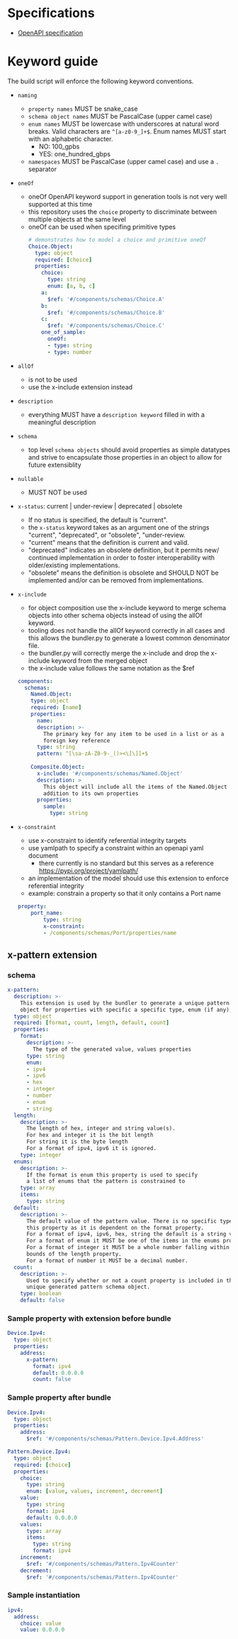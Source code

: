 # Specifications
- [OpenAPI specification](
https://github.com/OAI/OpenAPI-Specification/blob/master/versions/3.0.3.md)


# Keyword guide
The build script will enforce the following keyword conventions.

- `naming`
  - `property names` MUST be snake_case
  - `schema object names` MUST be PascalCase (upper camel case)
  - `enum names` MUST be lowercase with underscores at natural word breaks.
  Valid characters are `^[a-z0-9_]+$`. 
  Enum names MUST start with an alphabetic character.
    - NO: 100_gpbs
    - YES: one_hundred_gbps
  - `namespaces` MUST be PascalCase (upper camel case) and use a `.` separator

- `oneOf`
  - oneOf OpenAPI keyword support in generation tools is not very well supported at this time
  - this repository uses the `choice` property to discriminate between multiple 
  objects at the same level
  - oneOf can be used when specifing primitive types
    ```yaml
    # demonstrates how to model a choice and primitive oneOf
    Choice.Object:
      type: object
      required: [choice]
      properties:
        choice:
          type: string
          enum: [a, b, c]
        a:
          $ref: '#/components/schemas/Choice.A'
        b:
          $ref: '#/components/schemas/Choice.B'
        c:
          $ref: '#/components/schemas/Choice.C'
        one_of_sample:
          oneOf:
          - type: string
          - type: number
    ```

- `allOf`
  - is not to be used
  - use the x-include extension instead

- `description`
  - everything MUST have a `description keyword` filled in with a meaningful 
  description

- `schema`
    - top level `schema objects` should avoid properties as simple datatypes and 
    strive to encapsulate those properties in an object to allow for future 
    extensiblity

- `nullable`
  - MUST NOT be used

- `x-status`: current | under-review | deprecated | obsolete
  - If no status is specified, the default is "current".
  - the `x-status` keyword takes as an argument one of the strings
   "current", "deprecated", or "obsolete", "under-review.
  - "current" means that the definition is current and valid.
  - "deprecated" indicates an obsolete definition, but it permits new/
      continued implementation in order to foster interoperability with
      older/existing implementations.
  - "obsolete" means the definition is obsolete and SHOULD NOT be
      implemented and/or can be removed from implementations.

- `x-include`
    - for object composition use the x-include keyword to merge schema objects 
    into other schema objects instead of using the allOf keyword.
    - tooling does not handle the allOf keyword correctly in all cases and
    this allows the bundler.py to generate a lowest common denominator file.
    - the bundler.py will correctly merge the x-include and drop the x-include
    keyword from the merged object
    - the x-include value follows the same notation as the $ref
    ```yaml
    components:
      schemas:
        Named.Object:
        type: object
        required: [name]
        properties:
          name:
          description: >-
            The primary key for any item to be used in a list or as a
            foreign key reference
          type: string
          pattern: ^[\sa-zA-Z0-9-_()><\[\]]+$
        
        Composite.Object:
          x-include: '#/components/schemas/Named.Object'
          description: >
            This object will include all the items of the Named.Object in
            addition to its own properties
          properties:
            sample:
              type: string
    ```

- `x-constraint`
    - use x-constraint to identify referential integrity targets
    - use yamlpath to specify a constraint within an openapi yaml document
        - there currently is no standard but this serves as a reference 
        https://pypi.org/project/yamlpath/
    - an implementation of the model should use this extension to enforce 
    referential integrity
    - example: constrain a property so that it only contains a Port name 
    ```yaml
    property:
        port_name:
            type: string
            x-constraint:
            - /components/schemas/Port/properties/name
    ```


## x-pattern extension
### schema
```yaml
x-pattern: 
  description: >-
    This extension is used by the bundler to generate a unique pattern schema
    object for properties with specific a specific type, enum (if any), default.
  type: object
  required: [format, count, length, default, count]
  properties:
    format:
      description: >-
        The type of the generated value, values properties
      type: string
      enum:
      - ipv4
      - ipv6
      - hex
      - integer
      - number
      - enum
      - string
  length:
    description: >-
      The length of hex, integer and string value(s).
      For hex and integer it is the bit length
      For string it is the byte length
      For a format of ipv4, ipv6 it is ignored.
    type: integer
  enums: 
    description: >-
      If the format is enum this property is used to specify 
      a list of enums that the pattern is constrained to
    type: array
    items:
      type: string
  default:
    description: >-
      The default value of the pattern value. There is no specific type for 
      this property as it is dependent on the format property.
      For a format of ipv4, ipv6, hex, string the default is a string value.
      For a format of enum it MUST be one of the items in the enums property.
      For a format of integer it MUST be a whole number falling within the 
      bounds of the length property.
      For a format of number it MUST be a decimal number. 
  count: 
    description: >- 
      Used to specify whether or not a count property is included in the
      unique generated pattern schema object.
    type: boolean
    default: false
```
### Sample property with extension before bundle
```yaml
Device.Ipv4:
  type: object
  properties:
    address:
      x-pattern:
        format: ipv4
        default: 0.0.0.0
        count: false
```
### Sample property after bundle
```yaml
Device.Ipv4:
  type: object
  properties:
    address:
      $ref: '#/components/schemas/Pattern.Device.Ipv4.Address'

Pattern.Device.Ipv4:
  type: object
  required: [choice]
  properties:
    choice:
      type: string
      enum: [value, values, increment, decrement]
    value:
      type: string
      format: ipv4
      default: 0.0.0.0
    values:
      type: array
      items:
        type: string
        format: ipv4
    increment:
      $ref: '#/components/schemas/Pattern.Ipv4Counter'
    decrement:
      $ref: '#/components/schemas/Pattern.Ipv4Counter'    
```
### Sample instantiation
```yaml
ipv4:
  address:
    choice: value
    value: 0.0.0.0
```